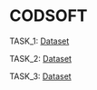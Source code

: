 # CODSOFT

TASK_1: [Dataset](https://www.kaggle.com/datasets/kartik2112/fraud-detection)

TASK_2: [Dataset](https://www.kaggle.com/datasets/kartik2112/fraud-detection)

TASK_3: [Dataset](https://www.kaggle.com/datasets/kartik2112/fraud-detection)
